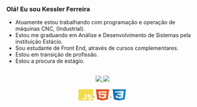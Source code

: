 ### Olá! Eu sou Kessler Ferreira

- Atuamente estou trabalhando com programação e operação de máquinas CNC, (Industrial).
- Estou me graduando em Análise e Desenvolvimento de Sistemas pela instituição Estácio.
- Sou estudante de Front End, através de cursos complementares.
- Estou em transição de profissão.
- Estou a procura de estágio.

##

<div align="center">
  <a href="https://github.com/KesslerFerreira">
  <img height="150em" src="https://github-readme-stats.vercel.app/api?username=KesslerFerreira&show_icons=true&theme=merko&include_all_commits=true&count_private=true"/>
  <img height="150em" src="https://github-readme-stats.vercel.app/api/top-langs/?username=KesslerFerreira&layout=compact&langs_count=7&theme=merko"/>
</div>
  
<div style="display: inline_block" align="center"><br>
  <img align="center" alt="kessler-Js" height="30" width="40" src="https://raw.githubusercontent.com/devicons/devicon/master/icons/javascript/javascript-plain.svg">
  <img align="center" alt="kessler-HTML" height="30" width="40" src="https://raw.githubusercontent.com/devicons/devicon/master/icons/html5/html5-original.svg">
  <img align="center" alt="kessler-CSS" height="30" width="40" src="https://raw.githubusercontent.com/devicons/devicon/master/icons/css3/css3-original.svg">
</div>

  ##
